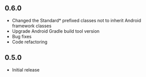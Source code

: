 ## 0.6.0

- Changed the Standard* prefixed classes not to inherit Android framework classes
- Upgrade Android Gradle build tool version
- Bug fixes
- Code refactoring

## 0.5.0

- Initial release
